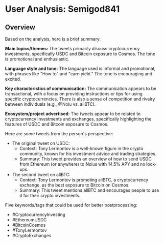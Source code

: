 # User Analysis: Semigod841

## Overview

Based on the analysis, here is a brief summary:

**Main topics/themes:**
The tweets primarily discuss cryptocurrency investments, specifically USDC and Bitcoin exposure to Cosmos. The tone is promotional and enthusiastic.

**Language style and tone:**
The language used is informal and promotional, with phrases like "How to" and "earn yield." The tone is encouraging and excited.

**Key characteristics of communication:**
The communication appears to be transactional, with a focus on providing instructions or tips for using specific cryptocurrencies. There is also a sense of competition and rivalry between individuals (e.g., @Nolu vs. allBTC).

**Ecosystem/project advertised:**
The tweets appear to be related to cryptocurrency investments and exchanges, specifically highlighting the features of USDC and Bitcoin exposure to Cosmos.

Here are some tweets from the person's perspective:

* The original tweet on USDC:
	+ Context: Tony Lermontov is a well-known figure in the crypto community, known for his investment advice and trading strategies.
	+ Summary: This tweet provides an overview of how to send USDC from Ethereum (or anywhere) to Nolus with 14.5% APY and no lock-ups.
* The second tweet on allBTC:
	+ Context: Tony Lermontov is promoting allBTC, a cryptocurrency exchange, as the best exposure to Bitcoin on Cosmos.
	+ Summary: This tweet mentions allBTC and encourages people to use it for their crypto investments.

Five keywords/tags that could be used for better postprocessing:

* #CryptocurrencyInvesting
* #EthereumUSDC
* #BitcoinCosmos
* #TonyLermontov
* #CryptoExchanges